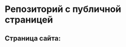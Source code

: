 # Репозиторий с публичной страницей

## Страница сайта:
<!-- Тут будет ссылка на публичную страницу -->